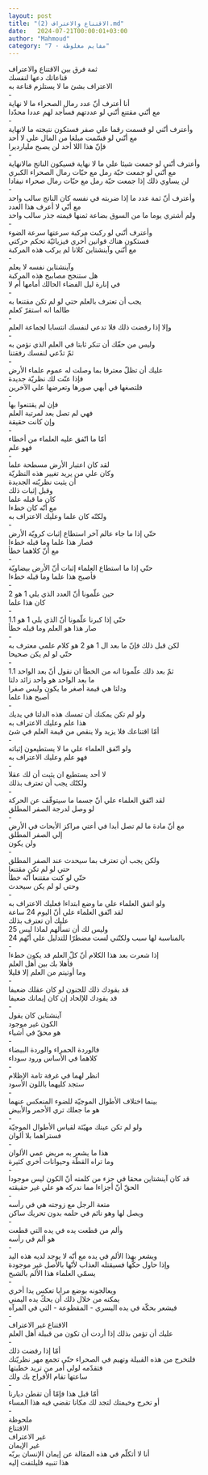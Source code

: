 ```yaml
---
layout: post
title: "الاقتناع والاعتراف (2).md"
date:   2024-07-21T00:00:01+03:00
author: "Mahmoud"
category: "7 - مفايم مغلوطة"
---
```

ثمة فرق بين الاقتناع والاعتراف\
قناعاتك دعها لنفسك\
الاعتراف بشئ ما لا يستلزم قناعة به\
-\
أنا أعترف أنّ عدد رمال الصحراء ما لا نهاية\
مع أنّني مقتنع أنّني لو عددتهم فسأجد لهم عددا
محدّدا\
-\
وأعترف أنّني لو قسمت رقما علي صفر فستكون نتيجته ما
لانهاية\
مع أنّني لو قسّمت مبلغا من المال علي لا أحد\
فإنّ هذا اللا أحد لن يصبح مليارديرا\
-\
وأعترف أنّني لو جمعت شيئا علي ما لا نهاية فسيكون الناتج
مالانهاية\
مع أنّني لو جمعت حبّة رمل مع حبّات رمال الصحراء
الكبري\
لن يساوي ذلك إذا جمعت حبّة رمل مع حبّات رمال صحراء
نيفادا\
-\
وأعترف أنّ ثمة عدد ما إذا ضربته في نفسه كان الناتج سالب
واحد\
مع أنّي لا أعرف هذا العدد\
ولم أشتري يوما ما من السوق بضاعة ثمنها قيمته جذر سالب
واحد\
-\
وأعترف أنّني لو ركبت مركبة سرعتها سرعة الضوء\
فستكون هناك قوانين أخري فيزيائيّة تحكم حركتي\
مع أنّني وآينشتاين كلانا لم يركب هذه المركبة\
-\
وآينشتاين نفسه لا يعلم\
هل ستنجح مصابيح هذه المركبة\
في إنارة ليل الفضاء الحالك أمامها أم لا\
-\
يجب أن تعترف بالعلم حتي لو لم تكن مقتنعا به\
طالما انه استقرّ كعلم\
-\
وإلا إذا رفضت ذلك فلا تدعي لنفسك انتسابا لجماعة
العلم\
-\
وليس من حقّك أن تنكر ثابتا في العلم الذي نؤمن به\
ثمّ تدّعي لنفسك رفقتنا\
-\
عليك أن تظلّ معترفا بما وصلت له عموم علماء الأرض\
فإذا عنّت لك نظريّة جديدة\
فلتصغها في أبهي صورها وتعرضها علي الآخرين\
-\
فإن لم يقتنعوا بها\
فهي لم تصل بعد لمرتبة العلم\
وإن كانت حقيقة\
-\
أمّا ما اتّفق عليه العلماء من أخطاء\
فهو علم\
-\
لقد كان اعتبار الأرض مسطحة علما\
وكان علي من يريد تغيير هذه النظريّة\
أن يثبت نظريّته الجديدة\
وقبل إثبات ذلك\
كان ما قبله علما\
مع أنّه كان خطءا\
ولكنّه كان علما وعليك الاعتراف به\
-\
حتّي إذا ما جاء عالم آخر استطاع إثبات كرويّة الأرض\
فصار هذا علما وما قبله خطءا\
مع أنّ كلاهما خطأ\
-\
حتّي إذا ما استطاع العلماء إثبات أنّ الأرض بيضاويّة\
فأصبح هذا علما وما قبله خطءا\
-\
حين علّمونا أنّ العدد الذي يلي 1 هو 2\
كان هذا علما\
-\
حتّي إذا كبرنا علّمونا أنّ الذي يلي 1 هو 1.1\
صار هذا هو العلم وما قبله خطأ\
-\
لكن قبل ذلك فإنّ ما بعد ال 1 هو 2 هو كلام علمي معترف
به\
حتّي لو لم يكن صحيحا\
-\
ثمّ بعد ذلك علّمونا انه من الخطأ ان نقول أنّ بعد الواحد
1.1\
ما بعد الواحد هو واحد زائد دلتا\
ودلتا هي قيمة أصغر ما يكون وليس صفرا\
أصبح هذا علما\
-\
ولو لم تكن يمكنك أن تمسك هذه الدلتا في يديك\
هذا علم وعليك الاعتراف به\
أمّا اقتناعك فلا يزيد ولا ينقص من قيمة العلم في
شئ\
-\
ولو اتّفق العلماء علي ما لا يستطيعون إثباته\
فهو علم وعليك الاعتراف به\
-\
لا أحد يستطيع ان يثبت أن لك عقلا\
ولكنّك يجب أن تعترف بذلك\
-\
لقد اتّفق العلماء علي أنّ جسما ما سيتوقّف عن الحركة\
لو وصل لدرجة الصفر المطلق\
-\
مع أنّ مادة ما لم تصل أبدا في أعتي مراكز الأبحاث في
الأرض\
إلي الصفر المطلق\
ولن يكون\
-\
ولكن يجب أن تعترف بما سيحدث عند الصفر المطلق\
حتي لو لم تكن مقتنعا\
حتّي لو كنت مقتنعا أنّه خطأ\
وحتي لو لم يكن سيحدث\
-\
ولو اتفق العلماء علي ما وضع ابتداءا فعليك الاعتراف
به\
لقد اتّفق العلماء علي أنّ اليوم 24 ساعة\
عليك أن تعترف بذلك\
وليس لك أن تسألهم لماذا ليس 25\
بالمناسبة لها سبب ولكنّني لست مضطرّا للتدليل علي أنّهم
24\
-\
إذا شعرت بعد هذا الكلام أنّ كلّ العلم قد يكون خطءا\
فأهلا بك بين أهل العلم\
وما أوتيتم من العلم إلا قليلا\
-\
قد يقودك ذلك للجنون لو كان عقلك ضعيفا\
قد يقودك للإلحاد إن كان إيمانك ضعيفا\
-\
آينشتاين كان يقول\
الكون غير موجود\
هو محقّ في أشياء\
-\
فالوردة الحمراء والوردة البيضاء\
كلاهما في الأساس ورود سوداء\
-\
انظر لهما في غرفة تامة الإظلام\
ستجد كليهما باللون الأسود\
-\
بينما اختلاف الأطوال الموجيّة للضوء المنعكس عنهما\
هو ما جعلك تري الأحمر والأبيض\
-\
ولو لم تكن عينك مهيّئة لقياس الأطوال الموجيّة\
فستراهما بلا ألوان\
-\
هذا ما يشعر به مريض عمي الألوان\
وما تراه القطّة وحيوانات أخري كثيرة\
-\
قد كان آينشتاين محقا في جزء من كلمته أنّ الكون ليس
موجودا\
الحقّ أنّ أجزاءا مما ندركه هو علي غير حقيقته\
-\
متعة الرجل مع زوجته هي في رأسه\
ويصل لها وهو نائم في حلمه بدون تحريك ساكن\
-\
وألم من قطعت يده في يده التي قطعت\
هو ألم في رأسه\
-\
ويشعر بهذا الألم في يده مع أنّه لا يوجد لديه هذه
اليد\
وإذا حاول حكّها فسيقتله العذاب لأنّها بالأصل غير
موجودة\
يسمّي العلماء هذا الألم بالشبح\
-\
ويعالجونه بوضع مرايا تعكس يدا أخري\
يمكنه من خلال ذلك أن يحكّ يده اليمني\
فيشعر بحكّة في يده اليسري - المقطوعة - التي في
المرآه\
-\
الاقتناع غير الاعتراف\
عليك أن تؤمن بذلك إذا أردت أن تكون من قبيلة أهل
العلم\
-\
أمّا إذا رفضت ذلك\
فلتخرج من هذه القبيلة وتهيم في الصحراء حتّي تجمع مهر
نظريّتك\
فتقدّمه لولي أمر من تريد خطبتها\
ساعتها تقام الأفراح بك ولك\
-\
أمّا قبل هذا فإمّا أن تقطن ديارنا\
أو تخرج وخيمتك لتجد لك مكانا تقضي فيه هذا المساء\
-\
ملحوظة\
الاقتناع\
غير الاعتراف\
غير الإيمان\
أنا لا أتكلّم في هذه المقالة عن إيمان الإنسان
بربّه\
هذا تنبيه فليلتفت إليه
